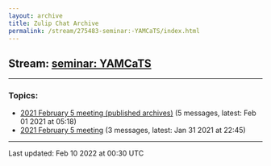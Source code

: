 ```yaml
---
layout: archive
title: Zulip Chat Archive
permalink: /stream/275483-seminar:-YAMCaTS/index.html
---
```


## Stream: [seminar: YAMCaTS](https://mattecapu.github.io/ct-zulip-archive/stream/275483-seminar:-YAMCaTS/index.html)
---

### Topics:

* [2021 February 5 meeting (published archives)](topic/2021.20February.205.20meeting.20(published.20archives).html) (5 messages, latest: Feb 01 2021 at 05:18)
* [2021 February 5 meeting](topic/2021.20February.205.20meeting.html) (3 messages, latest: Jan 31 2021 at 22:45)

<hr><p>Last updated: Feb 10 2022 at 00:30 UTC</p>